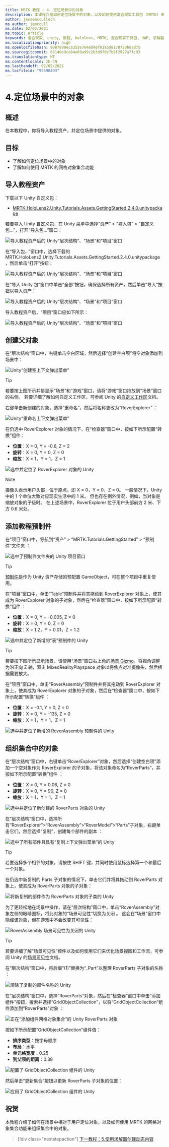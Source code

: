 ```yaml
---
title: MRTK 教程 - 4. 定位场景中的对象
description: 本课程介绍如何定位场景中的对象，以及如何使用混合现实工具包 (MRTK) 来组织网格中的对象。
author: jessemcculloch
ms.author: jemccull
ms.date: 02/05/2021
ms.topic: article
keywords: 混合现实, unity, 教程, hololens, MRTK, 混合现实工具包, UWP, 求解器, 网格对象集合
ms.localizationpriority: high
ms.openlocfilehash: 9087800eca3536704ed4ef01a5d8178720b6a875
ms.sourcegitcommit: 68140e9ce84e69a99c2b3d970c7b8f2927a7fc93
ms.translationtype: HT
ms.contentlocale: zh-CN
ms.lasthandoff: 02/05/2021
ms.locfileid: "99590493"
---
```

# <a name="4-positioning-objects-in-the-scene"></a>4.定位场景中的对象

## <a name="overview"></a>概述

在本教程中，你将导入教程资产，并定位场景中提供的对象。

## <a name="objectives"></a>目标

* 了解如何定位场景中的对象
* 了解如何使用 MRTK 的网格对象集合功能

## <a name="importing-the-tutorial-assets"></a>导入教程资产

下载以下 Unity 自定义包：

* [MRTK.HoloLens2.Unity.Tutorials.Assets.GettingStarted.2.4.0.unitypackage](https://github.com/microsoft/MixedRealityLearning/releases/download/getting-started-v2.4.0/MRTK.HoloLens2.Unity.Tutorials.Assets.GettingStarted.2.4.0.unitypackage)

若要导入 Unity 自定义包，在 Unity 菜单中选择“资产” > “导入包” > “自定义包...”，打开“导入包...”窗口：  

![导入教程资产后的 Unity“层次结构”、“场景”和“项目”窗口](images/mr-learning-base/base-04-section1-step1-1.png)

在“导入包…”窗口中，选择下载的 MRTK.HoloLens2.Unity.Tutorials.Assets.GettingStarted.2.4.0.unitypackage，然后单击“打开”按钮：

![导入教程资产后的 Unity“层次结构”、“场景”和“项目”窗口](images/mr-learning-base/base-04-section1-step1-2.png)

在“导入 Unity 包”窗口中单击“全部”按钮，确保选择所有资产，然后单击“导入”按钮以导入资产：

![导入教程资产后的 Unity“层次结构”、“场景”和“项目”窗口](images/mr-learning-base/base-04-section1-step1-3.png)

导入教程资产后，“项目”窗口应如下所示：

![导入教程资产后的 Unity“层次结构”、“场景”和“项目”窗口](images/mr-learning-base/base-04-section1-step1-4.png)

## <a name="creating-the-parent-object"></a>创建父对象

在“层次结构”窗口中，右键单击空白区域，然后选择“创建空白项”将空对象添加到场景中：

![Unity“创建空上下文弹出菜单”](images/mr-learning-base/base-04-section2-step1-1.png)

> [!TIP]
> 若要按上图所示并排显示“场景”和“游戏”窗口，请将“游戏”窗口拖放到“场景”窗口的右侧。 若要详细了解如何自定义工作区，可参阅 Unity 的<a href="https://docs.unity3d.com/Manual/CustomizingYourWorkspace.html" target="_blank">自定义工作区</a>文档。

右键单击新创建的对象，选择“重命名”，然后将名称更改为“RoverExplorer” ：

![Unity“重命名上下文弹出菜单”](images/mr-learning-base/base-04-section2-step1-2.png)

在仍选中 RoverExplorer 对象的情况下，在“检查器”窗口中，按如下所示配置“转换”组件：

* **位置**：X = 0, Y = -0.6, Z = 2
* **旋转**：X = 0, Y = 0, Z = 0
* **缩放**：X = 1，Y = 1，Z = 1

![选中并定位了 RoverExplorer 对象的 Unity](images/mr-learning-base/base-04-section2-step1-3.png)

> [!NOTE]
> 摄像头表示用户头部，位于原点，即 X = 0，Y = 0，Z = 0。 一般情况下，Unity 中的 1 个单位大致对应现实生活中的 1 米。 但也存在例外情况，例如，当对象是缩放对象的子级时。 在上述场景中，RoverExplorer 位于用户头部前方 2 米、下方 0.6 米处。

## <a name="adding-the-tutorial-prefabs"></a>添加教程预制件

在“项目”窗口中，导航到“资产” > “MRTK.Tutorials.GettingStarted” > “预制件”文件夹  ：

![选中了预制件文件夹的 Unity 项目窗口](images/mr-learning-base/base-04-section3-step1-1.png)

> [!TIP]
> <a href="https://docs.unity3d.com/Manual/Prefabs.html" target="_blank">预制件</a>是作为 Unity 资产存储的预配置 GameObject，可在整个项目中重复使用。

在“项目”窗口中，单击“Table”预制件并将其拖动到 RoverExplorer 对象上，使其成为 RoverExplorer 对象的子对象，然后在“检查器”窗口中，按如下所示配置“转换”组件  ：

* **位置**：X = 0, Y = -0.005, Z = 0
* **旋转**：X = 0, Y = 0, Z = 0
* **缩放**：X = 1.2，Y = 0.01，Z = 1.2

![选中并定位了新增的“表”预制件的 Unity](images/mr-learning-base/base-04-section3-step1-2.png)

> [!TIP]
> 若要按下图所示显示场景，请使用“场景”窗口右上角的<a href="https://docs.unity3d.com/Manual/SceneViewNavigation.html" target="_blank">场景 Gizmo</a>，将视角调整为沿正向 Z 轴，双击 MixedRealityPlayspace 对象以将焦点对准摄像头，然后根据需要放大。

在“项目”窗口中，单击“RoverAssembly”预制件并将其拖动到 RoverExplorer 对象上，使其成为 RoverExplorer 对象的子对象，然后在“检查器”窗口中，按如下所示配置“转换”组件  ：

* **位置**：X = -0.1, Y = 0, Z = 0
* **旋转**：X = 0, Y = -135, Z = 0
* **缩放**：X = 1，Y = 1，Z = 1

![选中并定位了新增的 RoverAssembly 预制件的 Unity](images/mr-learning-base/base-04-section3-step1-3.png)

## <a name="organizing-objects-in-a-collection"></a>组织集合中的对象

在“层次结构”窗口中，右键单击“RoverExplorer”对象，然后选择“创建空白项”添加一个空对象作为 RoverExplorer 的子对象，将该对象命名为“RoverParts”，并按如下所示配置“转换”组件   ：

* **位置**：X = 0, Y = 0.06, Z = 0
* **旋转**：X = 0, Y = 90, Z = 0
* **缩放**：X = 1，Y = 1，Z = 1

![选中并定位了新创建的 RoverParts 对象的 Unity](images/mr-learning-base/base-04-section4-step1-1.png)

在“层次结构”窗口中，选择所有“RoverExplorer”>“RoverAssembly”>“RoverModel”>“Parts”子对象，右键单击它们，然后选择“复制”，创建每个部件的副本 ：

![选中了所有部件且具有“复制上下文弹出菜单”的 Unity](images/mr-learning-base/base-04-section4-step1-2.png)

> [!TIP]
> 若要选择多个相邻的对象，请按住 SHIFT 键，并同时使用鼠标选择第一个和最后一个对象。

在仍选中新复制的 Parts 子对象的情况下，单击它们并将其拖动到 RoverParts 对象上，使其成为 RoverParts 对象的子对象：

![将新复制的部件作为 RoverParts 对象的子类的 Unity](images/mr-learning-base/base-04-section4-step1-3.png)

为了更轻松地在场景中操作，请在“层次结构”窗口中，单击“RoverAssembly”对象左侧的眼睛图标，将此对象的“场景可见性”切换为关闭  。 这会在“场景”窗口中隐藏该对象，但在游戏中不会改变其可见性：

![RoverAssembly 场景可见性为关闭的 Unity](images/mr-learning-base/base-04-section4-step1-4.png)

> [!TIP]
> 若要详细了解“场景可见性”控件以及如何使用它们来优化场景视图和工作流，可参阅 Unity 的<a href="https://docs.unity3d.com/Manual/SceneVisibility.html" target="_blank">场景可见性</a>文档。

在“层次结构”窗口中，将后缀“(1)”替换为“_Part”以整理 RoverParts 子对象的名称 ：

![清除了复制的部件名称的 Unity](images/mr-learning-base/base-04-section4-step1-5.png)

在“层次结构”窗口中，选择“RoverParts”对象，然后在“检查器”窗口中单击“添加组件”按钮，搜索并选择“GridObjectCollection”，以将“GridObjectCollection”组件添加到“RoverParts”对象  ：

![正在“添加组件网格对象集合”的 Unity RoverParts 对象](images/mr-learning-base/base-04-section4-step1-6.png)

按如下所示配置“GridObjectCollection”组件值：

* **排序类型**：按字母顺序
* **布局**：水平
* **单元格宽度**：0.25
* **到父项的距离**：0.38

![配置了 GridObjectCollection 组件的 Unity](images/mr-learning-base/base-04-section4-step1-7.png)

然后单击“更新集合”按钮以更新 RoverParts 子对象的位置：

![应用了 GridObjectCollection 组件的 Unity](images/mr-learning-base/base-04-section4-step1-8.png)

## <a name="congratulations"></a>祝贺

本教程介绍了如何在场景中相对于用户定位对象，以及如何使用 MRTK 的网格对象集合功能来组织集合中的对象。

> [!div class="nextstepaction"]
>[下一教程：5.使用求解器创建动态内容](mr-learning-base-05.md)
